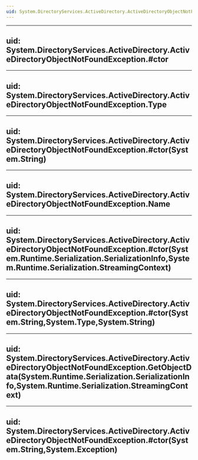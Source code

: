 ```yaml
---
uid: System.DirectoryServices.ActiveDirectory.ActiveDirectoryObjectNotFoundException
---
```


---
uid: System.DirectoryServices.ActiveDirectory.ActiveDirectoryObjectNotFoundException.#ctor
---

---
uid: System.DirectoryServices.ActiveDirectory.ActiveDirectoryObjectNotFoundException.Type
---

---
uid: System.DirectoryServices.ActiveDirectory.ActiveDirectoryObjectNotFoundException.#ctor(System.String)
---

---
uid: System.DirectoryServices.ActiveDirectory.ActiveDirectoryObjectNotFoundException.Name
---

---
uid: System.DirectoryServices.ActiveDirectory.ActiveDirectoryObjectNotFoundException.#ctor(System.Runtime.Serialization.SerializationInfo,System.Runtime.Serialization.StreamingContext)
---

---
uid: System.DirectoryServices.ActiveDirectory.ActiveDirectoryObjectNotFoundException.#ctor(System.String,System.Type,System.String)
---

---
uid: System.DirectoryServices.ActiveDirectory.ActiveDirectoryObjectNotFoundException.GetObjectData(System.Runtime.Serialization.SerializationInfo,System.Runtime.Serialization.StreamingContext)
---

---
uid: System.DirectoryServices.ActiveDirectory.ActiveDirectoryObjectNotFoundException.#ctor(System.String,System.Exception)
---
